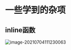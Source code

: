 # 一些学到的杂项

## inline函数

![image-20210704111230063](C:\Users\Asus\AppData\Roaming\Typora\typora-user-images\image-20210704111230063.png)

